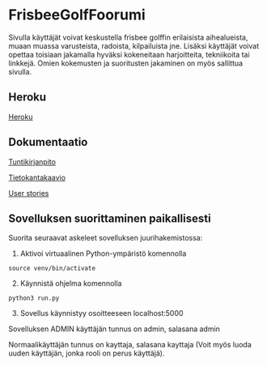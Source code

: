 # FrisbeeGolfFoorumi

Sivulla käyttäjät voivat keskustella frisbee golffin erilaisista aihealueista, muaan muassa varusteista, radoista, kilpailuista jne.
Lisäksi käyttäjät voivat opettaa toisiaan jakamalla hyväksi kokeneitaan harjoitteita, tekniikoita tai linkkejä.
Omien kokemusten ja suoritusten jakaminen on myös sallittua sivulla.

## Heroku

[Heroku](https://frisbee-golf-foorumi.herokuapp.com/)

## Dokumentaatio

[Tuntikirjanpito](https://github.com/Pate1337/FrisbeeGolfFoorumi/blob/master/documentation/tuntikirjanpito.md)

[Tietokantakaavio](https://github.com/Pate1337/FrisbeeGolfFoorumi/blob/master/documentation/tietokantakaavio.md)

[User stories](https://github.com/Pate1337/FrisbeeGolfFoorumi/blob/master/documentation/userstories.md)

## Sovelluksen suorittaminen paikallisesti

Suorita seuraavat askeleet sovelluksen juurihakemistossa:
1. Aktivoi virtuaalinen Python-ympäristö komennolla
```
source venv/bin/activate
```

2. Käynnistä ohjelma komennolla
```
python3 run.py
```

3. Sovellus käynnistyy osoitteeseen localhost:5000

Sovelluksen ADMIN käyttäjän tunnus on admin, salasana admin

Normaalikäyttäjän tunnus on kayttaja, salasana kayttaja (Voit myös luoda uuden käyttäjän, jonka rooli on perus käyttäjä).





